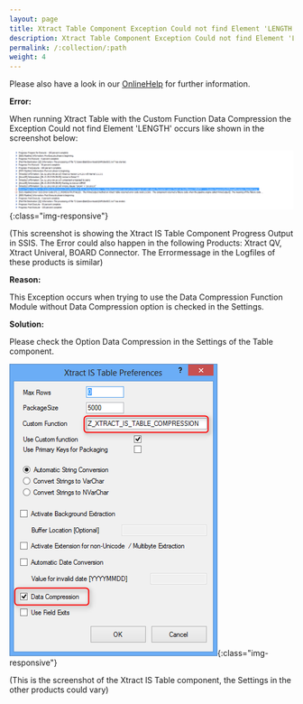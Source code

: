 ```yaml
---
layout: page
title: Xtract Table Component Exception Could not find Element 'LENGTH'
description: Xtract Table Component Exception Could not find Element 'LENGTH'
permalink: /:collection/:path
weight: 4
---
```


Please also have a look in our [OnlineHelp](https://help.theobald-software.com/en/) for further information.

**Error:**

When running Xtract Table with the Custom Function Data Compression the Exception Could not find Element 'LENGTH' occurs like shown in the screenshot below:

![couldnotfindlength](/img/contents/couldnotfindlength.png){:class="img-responsive"}

(This screenshot is showing the Xtract IS Table Component Progress Output in SSIS. The Error could also happen in the following Products: Xtract QV, Xtract Univeral, BOARD Connector. The Errormessage in the Logfiles of these products is similar)

**Reason:**

This Exception occurs when trying to use the Data Compression Function Module without Data Compression option is checked in the Settings.

**Solution:**

Please check the Option Data Compression in the Settings of the Table component. 

![DataCompressionChecked](/img/contents/DataCompressionChecked.png){:class="img-responsive"}

(This is the screenshot of the Xtract IS Table component, the Settings in the other products could vary)